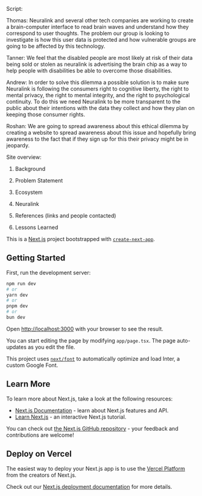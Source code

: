 Script:

Thomas:
Neuralink and several other tech companies are working to create a brain-computer interface to read brain waves and understand how they correspond to user thoughts. The problem our group is looking to investigate is how this user data is protected and how vulnerable groups are going to be affected by this technology.

Tanner:
We feel that the disabled people are most likely at risk of their data being sold or stolen as neuralink is advertising the brain chip as a way to help people with disabilities be able to overcome those disabilities.

Andrew:
In order to solve this dilemma a possible solution is to make sure Neuralink is following the consumers right to cognitive liberty, the right to mental privacy, the right to mental integrity, and the right to psychological continuity. To do this we need Neuralink to be more transparent to the public about their intentions with the data they collect and how they plan on keeping those consumer rights.

Roshan:
We are going to spread awareness about this ethical dilemma by creating a website to spread awareness about this issue and hopefully bring awareness to the fact that if they sign up for this their privacy might be in jeopardy.





Site overview:

1. Background

2. Problem Statement

3. Ecosystem

4. Neuralink
 
5. References (links and people contacted)

6. Lessons Learned







This is a [Next.js](https://nextjs.org/) project bootstrapped with [`create-next-app`](https://github.com/vercel/next.js/tree/canary/packages/create-next-app).

## Getting Started

First, run the development server:

```bash
npm run dev
# or
yarn dev
# or
pnpm dev
# or
bun dev
```

Open [http://localhost:3000](http://localhost:3000) with your browser to see the result.

You can start editing the page by modifying `app/page.tsx`. The page auto-updates as you edit the file.

This project uses [`next/font`](https://nextjs.org/docs/basic-features/font-optimization) to automatically optimize and load Inter, a custom Google Font.

## Learn More

To learn more about Next.js, take a look at the following resources:

- [Next.js Documentation](https://nextjs.org/docs) - learn about Next.js features and API.
- [Learn Next.js](https://nextjs.org/learn) - an interactive Next.js tutorial.

You can check out [the Next.js GitHub repository](https://github.com/vercel/next.js/) - your feedback and contributions are welcome!

## Deploy on Vercel

The easiest way to deploy your Next.js app is to use the [Vercel Platform](https://vercel.com/new?utm_medium=default-template&filter=next.js&utm_source=create-next-app&utm_campaign=create-next-app-readme) from the creators of Next.js.

Check out our [Next.js deployment documentation](https://nextjs.org/docs/deployment) for more details.
